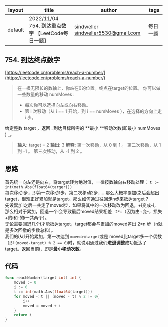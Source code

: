 | layout | title | author | tags |
| --- | --- | --- | --- |
| default | 2022/11/04 754. 到达重点数字 【LeetCode每日一题】 | sindweller <sindweller5530@gmail.com> | 每日一题 |

## **754. 到达终点数字**
[https://leetcode.cn/problems/reach-a-number/](https://leetcode.cn/problems/reach-a-number/)
> 在一根无限长的数轴上，你站在0的位置。终点在target的位置。
> 你可以做一些数量的移动 numMoves :
> - 每次你可以选择向左或向右移动。
> - 第 i 次移动（从  i == 1 开始，到 i == numMoves ），在选择的方向上走 i 步。
> 
给定整数 target ，返回 _到达目标所需的 **最小 **移动次数(即最小 numMoves ) _。

> **输入:** target = 2 **输出:** 3 **解释:** 第一次移动，从 0 到 1 。 第二次移动，从 1 到 -1 。 第三次移动，从 -1 到 2 。

## 思路
首先统一向左还是向右，将target转为绝对值，一律按数轴向右移动处理： `t := int(math.Abs(float64(targer)))`<br />每次移动i步，即第一次移动1步，第二次移动2步……那么大概率累加i之后会超出target，很难正好累加就是target。那么如何通过往回走n步来抵达target？<br />先设累加i之后一共走了moved步，如果将其中的一次移动改为回退，+i变成-i，那么相对于累加，回退一个i会导致最后moved结果相差 `-2*i`（因为由+变-，损失+的i和-的i一共两个）。<br />无论需要回退几个i才能抵达target，target都会与累加的moved差出 2*n 步（n就是多次回撤的步数总和）。<br />我们的i从1开始累加，第一次达到 `moved>=target`或是 moved比target多一个偶数  （即 `(moved-target) % 2 == 0`)时，就说明通过我们**进退调整**成功抵达了target。返回当前i，即是**最小移动次数**。
## 代码
```go
func reachNumber(target int) int {
    moved := 0
    i := 0
    t := int(math.Abs(float64(target)))
    for moved < t || (moved - t) % 2 != 0{
        i++
        moved = moved + i
    }
    return i
}
```
